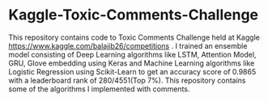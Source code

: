 # Kaggle-Toxic-Comments-Challenge
This repository contains code to Toxic Comments Challenge held at Kaggle  https://www.kaggle.com/balajib26/competitions .
I trained an ensemble model consisting of Deep Learning algorithms like LSTM, Attention Model, GRU, Glove embedding using Keras and Machine Learning algorithms like Logistic Regression using Scikit-Learn to get an accuracy score of 0.9865 with a leaderboard rank of 280/4551(Top 7%). This repository contains some of the algorithms I implemented with comments.
